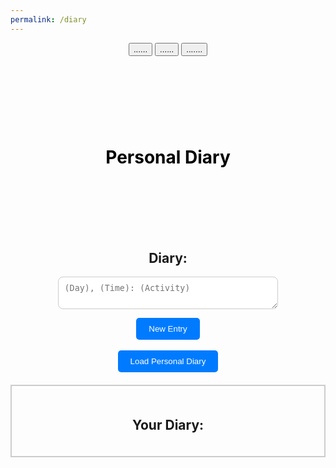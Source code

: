 ```yaml
---
permalink: /diary
---
```

<style>
/* Add some styling for the surrounding box */
  #diary-title-container {
    background-image: url('https://files.catbox.moe/1m85ow.png');
    background-size: cover;
    background-repeat: no-repeat;
    background-position: top;
    color: black; /* Black text */
    padding: 50px 20px;
    text-align: center;
  }
  #diary {
    width: 70%; /* Adjust width as needed */
    margin: 0 auto; /* Center the textarea */
    padding: 10px;
    border: 1px solid #ccc;
    border-radius: 8px;
  }
  /* Center text inside diary-container */
  .diary-container {
    text-align: center;
  }
  /* Style the data container */
  .data-container {
    border: 2px solid #ccc; /* Border style */
    padding: 20px; /* Padding inside the container */
    margin: 20px auto; /* Center the container */
    max-width: 600px; /* Maximum width of the container */
  }
  .diary-buttons {
    padding: 10px 20px; /* Padding around the button text */
    background-color: #007bff; /* Button background color */
    color: white; /* Button text color */
    border: none; /* Remove button border */
    border-radius: 5px; /* Rounded corners */
    cursor: pointer; /* Show pointer cursor on hover */
    transition: background-color 0.3s ease; /* Smooth transition for background color */
  }
  /* Hover effect for the button */
  .diary-buttons:hover {
      background-color: #0056b3; /* Darker background color on hover */
  }
</style>
<html lang="en">
<head>
  <meta charset="UTF-8">
  <meta name="viewport" content="width=device-width, initial-scale=1.0">
</head>
<body class='sandiego-background'>
    <header class="header">
        <button onclick="goHome()" >......</button>
        <button onclick="goWeather()">......</button>
        <button onclick="goActivities()">.......</button>
    </header>
    <div id='diary-title-container'>
        <h1 class='title'>Personal Diary</h1>
    </div>
    <br>
    <br>
    <div class="diary-container">
        <h2 id="subtitle">Diary:</h2>
        <form>
            <textarea id="diary" class="input" placeholder="(Day), (Time): (Activity)"></textarea><br>
        </form>
        <button class="diary-buttons" onclick="diary()">New Entry</button>
        <br>
        <br>
        <button class="diary-buttons" onclick="fetchDiary()">Load Personal Diary</button>
        <p id="error"></p>
    <div class="data-container">
        <h2 id='subtitle'>Your Diary:</h2>
        <div id="data"></div>
    </div>
    </div>
<script>
  //Updating text
function diary() {
    // Get the text content from the textarea
    let text = document.getElementById("diary").value;
    // Create an object with the text data and a unique UID (timestamp)
    let data = {
        "diary": text
    };
    // Configure fetch options
    let options = {
        method: 'PUT',
        headers: {
            'Content-Type': 'application/json;charset=utf-8'
        },
        body: JSON.stringify(data),
        credentials: 'include'
    };
    // Send the text data to the backend
    fetch('http://127.0.0.1:8010/api/users/diary', options)
    // LocaL: http://127.0.0.1:8010/api/users/diary
    // Deployed: https://SanDiegoTravel.stu.nighthawkcodingsociety.com/api/users/diary
        .then(response => {
            if (response.ok) {
                // Handle successful submission
                document.getElementById("error").innerHTML = "Diary updated!";
                // Fetch updated images after submission
                fetchDiary()
            } else {
                // Handle submission error
                return response.json().then(errorData => {
                    if (errorData && errorData.message) {
                        document.getElementById("error").innerHTML = errorData.message;
                    } else {
                        document.getElementById("error").innerHTML = "Error submitting diary";
                    }
                });
            }
        })
        .catch(error => {
            console.error("Error:", error);
            document.getElementById("error").innerHTML = "Error submitting diary";
        });
}
function fetchDiary() {
    let options = {
    method: 'GET',
    headers: {
        'Content-Type': 'application/json;charset=utf-8'
    },
    credentials: 'include'
    };
    fetch("http://127.0.0.1:8010/api/users/diary", options)
    // Local: http://127.0.0.1:8010/api/users/diary
    // Deployed: https://SanDiegoTravel.stu.nighthawkcodingsociety.com/api/users/diary
    .then(response => {
        if (response.ok) {
            return response.json();
        } else {
            throw new Error('Network response was not ok.');
        }
    })
    .then(response => {
        let dataContainer = document.getElementById("data");
        // Clear previous data
        dataContainer.innerHTML = "";
        // Split the data by "///" to get individual diary items
        let diaryItems = response.split("///");
        // Iterate over each item and create a row for display
        diaryItems.forEach(item => {
            let row = document.createElement("div");
            row.textContent = item.trim(); // Trim to remove any extra whitespace
            // Append row to the container
            dataContainer.appendChild(row);
        });
    })
    .catch(error => {
        console.error('Error fetching diary:', error);
        // Handle error
    });
}
</script>